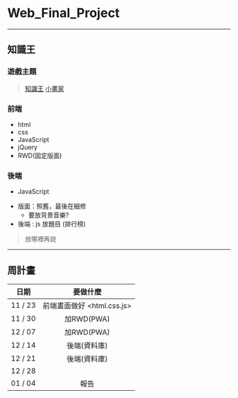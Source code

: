 # Web_Final_Project


---
## 知識王
### 遊戲主題

>[知識王](https://koding.school/projects/2pdsj35w/edit)
>[小畫家](https://wcc723.github.io/canvas/2014/12/09/html5-canvas-03/)
  
### 前端
- html
- css
- JavaScript
- jQuery
- RWD(固定版面)

### 後端
- JavaScript


* 版面：照舊，最後在細修
    * 要放背景音樂?
* 後端 : js 放題目 (排行榜)

> 放哪裡再說
---
## 周計畫

| 日期        | 要做什麼                  |
|:----------:|:------------------------:|
| 11 / 23    |前端畫面做好 <html.css.js>  |
| 11 / 30    |加RWD(PWA)                |
| 12 / 07    |加RWD(PWA)                |
| 12 / 14    |後端(資料庫)                |
| 12 / 21    |後端(資料庫)                |
| 12 / 28    |                          |
| 01 / 04    | 報告                      |
